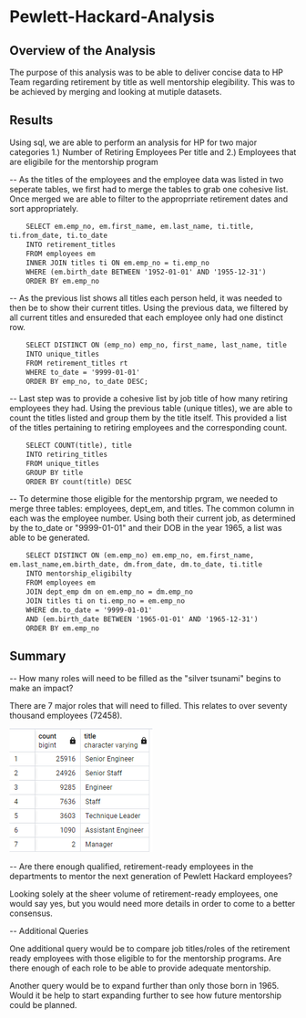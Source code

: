 # Pewlett-Hackard-Analysis

## Overview of the Analysis 
The purpose of this analysis was to be able to deliver concise data to HP Team regarding retirement by title as well mentorship elegibility. This was to be achieved by merging and looking at mutiple datasets. 

## Results
Using sql, we are able to perform an analysis for HP for two major categories 1.) Number of Retiring Employees Per title and 2.) Employees that are eligibile for the mentorship program 

 -- As the titles of the employees and the employee data was listed in two seperate tables, we first had to merge the tables to grab one cohesive list. Once merged we are able to filter to the approprriate retirement dates and sort appropriately. 

        SELECT em.emp_no, em.first_name, em.last_name, ti.title, ti.from_date, ti.to_date
        INTO retirement_titles
        FROM employees em
        INNER JOIN titles ti ON em.emp_no = ti.emp_no
        WHERE (em.birth_date BETWEEN '1952-01-01' AND '1955-12-31')
        ORDER BY em.emp_no

-- As the previous list shows all titles each person held, it was needed to then be to show their current titles. Using the previous data, we filtered by all current titles and ensureded that each employee only had one distinct row. 

        SELECT DISTINCT ON (emp_no) emp_no, first_name, last_name, title
        INTO unique_titles
        FROM retirement_titles rt
        WHERE to_date = '9999-01-01'
        ORDER BY emp_no, to_date DESC;

-- Last step was to provide a cohesive list by job title of how many retiring employees they had. Using the previous table (unique titles), we are able to count the titles listed and group them by the title itself.  This provided a list of the titles pertaining to retiring employees and the corresponding count. 

        SELECT COUNT(title), title
        INTO retiring_titles
        FROM unique_titles
        GROUP BY title
        ORDER BY count(title) DESC

-- To determine those eligible for the mentorship prgram, we needed to merge three tables: employees, dept_em, and titles. The common column in each was the employee number. Using both their current job, as determined by the to_date or "9999-01-01" and their DOB in the year 1965, a list was able to be generated. 

        SELECT DISTINCT ON (em.emp_no) em.emp_no, em.first_name, em.last_name,em.birth_date, dm.from_date, dm.to_date, ti.title
        INTO mentorship_eligibilty
        FROM employees em
        JOIN dept_emp dm on em.emp_no = dm.emp_no
        JOIN titles ti on ti.emp_no = em.emp_no
        WHERE dm.to_date = '9999-01-01'
        AND (em.birth_date BETWEEN '1965-01-01' AND '1965-12-31')
        ORDER BY em.emp_no 



## Summary 

-- How many roles will need to be filled as the "silver tsunami" begins to make an impact?

There are 7 major roles that will need to filled. This relates to over seventy thousand employees (72458).

![Unique_Titles.png](/unique_titles.png)

-- Are there enough qualified, retirement-ready employees in the departments to mentor the next generation of Pewlett Hackard employees?

Looking solely at the sheer volume of retirement-ready employees, one would say yes, but you would need more details in order to come to a better consensus. 

-- Additional Queries 

One additional query would be to compare job titles/roles of the retirement ready employees with those eligible to for the mentorship programs. Are there enough of each role to be able to provide adequate mentorship. 

Another query would be to expand further than only those born in 1965. Would it be help to start expanding further to see how future mentorship could be planned. 

